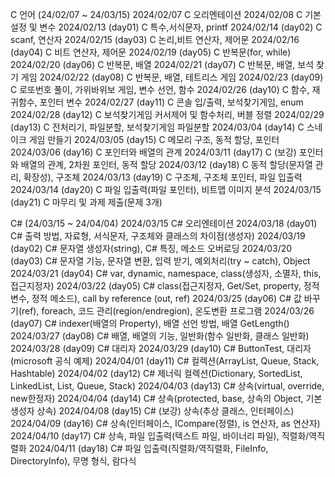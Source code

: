 C 언어 (24/02/07 ~ 24/03/15)
  2024/02/07 C 오리엔테이션
  2024/02/08 C 기본설정 및 변수
  2024/02/13 (day01) C 특수,서식문자, printf
  2024/02/14 (day02) C scanf, 연산자
  2024/02/15 (day03) C 논리,비트 연산자, 제어문
  2024/02/16 (day04) C 비트 연산자, 제어문
  2024/02/19 (day05) C 반복문(for, while)
  2024/02/20 (day06) C 반복문, 배열
  2024/02/21 (day07) C 반복문, 배열, 보석 찾기 게임
  2024/02/22 (day08) C 반복문, 배열, 테트리스 게임
  2024/02/23 (day09) C 로또번호 풀이, 가위바위보 게임, 변수 선언, 함수
  2024/02/26 (day10) C 함수, 재귀함수, 포인터 변수
  2024/02/27 (day11) C 콘솔 입/출력, 보석찾기게임, enum
  2024/02/28 (day12) C 보석찾기게임 커서제어 및 함수처리, 버블 정렬
  2024/02/29 (day13) C 전처리기, 파일분할, 보석찾기게임 파일분할
  2024/03/04 (day14) C 스네이크 게임 만들기
  2024/03/05 (day15) C 메모리 구조, 동적 할당, 포인터
  2024/03/06 (day16) C 포인터와 배열의 관계
  2024/03/11 (day17) C (보강) 포인터와 배열의 관계, 2차원 포인터, 동적 할당
  2024/03/12 (day18) C 동적 할당(문자열 관리, 확장성), 구조체
  2024/03/13 (day19) C 구조체, 구조체 포인터, 파일 입출력
  2024/03/14 (day20) C 파일 입출력(파일 포인터), 비트맵 이미지 분석
  2024/03/15 (day21) C 마무리 및 과제 제출(문제 3개)

C# (24/03/15 ~ 24/04/04)
  2024/03/15 C# 오리엔테이션
  2024/03/18 (day01) C# 출력 방법, 자료형, 서식문자, 구조체와 클래스의 차이점(생성자)
  2024/03/19 (day02) C# 문자열 생성자(string), C# 특징, 메소드 오버로딩
  2024/03/20 (day03) C# 문자열 기능, 문자열 변환, 입력 받기, 예외처리(try ~ catch), Object
  2024/03/21 (day04) C# var, dynamic, namespace, class(생성자, 소멸자, this, 접근지정자)
  2024/03/22 (day05) C# class(접근지정자, Get/Set, property, 정적 변수, 정적 메소드), call by reference (out, ref)
  2024/03/25 (day06) C# 값 바꾸기(ref), foreach, 코드 관리(region/endregion), 온도변환 프로그램
  2024/03/26 (day07) C# indexer(배열의 Property), 배열 선언 방법, 배열 GetLength()
  2024/03/27 (day08) C# 배열, 배열의 기능, 일반화(함수 일반화, 클래스 일반화)
  2024/03/28 (day09) C# 대리자
  2024/03/29 (day10) C# ButtonTest, 대리자(microsoft 공식 예제)
  2024/04/01 (day11) C# 컬렉션(ArrayList, Queue, Stack, Hashtable)
  2024/04/02 (day12) C# 제너릭 컬렉션(Dictionary, SortedList, LinkedList, List, Queue, Stack)
  2024/04/03 (day13) C# 상속(virtual, override, new한정자)
  2024/04/04 (day14) C# 상속(protected, base, 상속의 Object, 기본 생성자 상속)
  2024/04/08 (day15) C# (보강) 상속(추상 클래스, 인터페이스)
  2024/04/09 (day16) C# 상속(인터페이스, ICompare(정렬), is 연산자, as 연산자)
  2024/04/10 (day17) C# 상속, 파일 입출력(텍스트 파일, 바이너리 파일), 직렬화/역직렬화
  2024/04/11 (day18) C# 파일 입출력(직렬화/역직렬화, FileInfo, DirectoryInfo), 무명 형식, 람다식